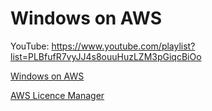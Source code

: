 # Windows on AWS

YouTube: https://www.youtube.com/playlist?list=PLBfufR7vyJJ4s8ouuHuzLZM3pGiqcBiOo

[Windows on AWS](Windows%20on%20AWS%20e0af4526a877464fafdca62a42cf0081/Windows%20on%20AWS%205964419994cc43808ec35aa42abbf983.md)

[AWS Licence Manager](Windows%20on%20AWS%20e0af4526a877464fafdca62a42cf0081/AWS%20Licence%20Manager%206f83db9f03664017a7737b8d2cfc87c1.md)